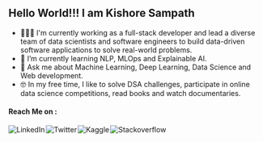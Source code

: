 ## Hello World!!! I am Kishore Sampath

- 🧑🏽‍💻 I'm currently working as a full-stack developer and lead a diverse team of data scientists and software engineers to build data-driven software applications to solve real-world problems.
- 🌱 I’m currently learning NLP, MLOps and Explainable AI.
- 💬 Ask me about Machine Learning, Deep Learning, Data Science and Web development.
- 🤓 In my free time, I like to solve DSA challenges, participate in online data science competitions, read books and watch documentaries.

#### Reach Me on :

<a href="https://www.linkedin.com/in/s-kishore">
    <img style="margin-right: 2px" align="left" src="https://img.shields.io/badge/LinkedIn-0077B5?style=for-the-badge&logo=linkedin&logoColor=white" alt="LinkedIn">
</a>

<a href="https://twitter.com/Kishore_s_15">
    <img style="margin-right: 2px" align="left" src="https://img.shields.io/badge/Twitter-1DA1F2?style=for-the-badge&logo=twitter&logoColor=white" alt="Twitter">
</a>

<a href="https://www.kaggle.com/kishores15">
    <img style="margin-right: 2px" align="left" src="https://img.shields.io/badge/Kaggle-20BEFF?style=for-the-badge&logo=Kaggle&logoColor=white" alt="Kaggle">
</a>

<a href="https://stackoverflow.com/users/14308939/kishore-sampath">
    <img style="margin-right: 2px" align="left" src="https://img.shields.io/badge/Stack_Overflow-FE7A16?style=for-the-badge&logo=stack-overflow&logoColor=white" alt="Stackoverflow">
</a>
